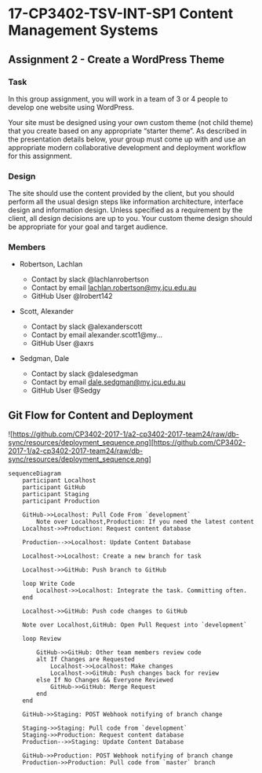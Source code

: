 # 17-CP3402-TSV-INT-SP1 Content Management Systems

## Assignment 2 - Create a WordPress Theme

### Task

In this group assignment, you will work in a team of 3 or 4 people to develop one website using WordPress.

Your site must be designed using your own custom theme (not child theme) that you create based on any
appropriate “starter theme”. As described in the presentation details below, your group must come up with
and use an appropriate modern collaborative development and deployment workflow for this assignment.

### Design

The site should use the content provided by the client, but you should perform all the usual design steps like
information architecture, interface design and information design. Unless specified as a requirement by the
client, all design decisions are up to you. Your custom theme design should be appropriate for your goal and
target audience.


### Members

* Robertson, Lachlan
  * Contact by slack @lachlanrobertson
  * Contact by email lachlan.robertson@my.jcu.edu.au
  * GitHub User @lrobert142

* Scott, Alexander
  * Contact by slack @alexanderscott
  * Contact by email alexander.scott1@my...
  * GitHub User @axrs

* Sedgman, Dale
  * Contact by slack @dalesedgman
  * Contact by email dale.sedgman@my.jcu.edu.au
  * GitHub User @Sedgy

## Git Flow for Content and Deployment

![https://github.com/CP3402-2017-1/a2-cp3402-2017-team24/raw/db-sync/resources/deployment_sequence.png][https://github.com/CP3402-2017-1/a2-cp3402-2017-team24/raw/db-sync/resources/deployment_sequence.png]

```
sequenceDiagram
    participant Localhost
    participant GitHub
    participant Staging
    participant Production

    GitHub->>Localhost: Pull Code From `development`
        Note over Localhost,Production: If you need the latest content
    Localhost->>Production: Request content database

    Production-->>Localhost: Update Content Database

    Localhost->>Localhost: Create a new branch for task

    Localhost->>GitHub: Push branch to GitHub

    loop Write Code
        Localhost->>Localhost: Integrate the task. Committing often.
    end

    Localhost->>GitHub: Push code changes to GitHub

    Note over Localhost,GitHub: Open Pull Request into `development`

    loop Review

        GitHub->>GitHub: Other team members review code
        alt If Changes are Requested
            Localhost->>Localhost: Make changes
            Localhost->>GitHub: Push changes back for review
        else If No Changes && Everyone Reviewed
            GitHub->>GitHub: Merge Request
        end
    end

    GitHub->>Staging: POST Webhook notifying of branch change
 
    Staging->>Staging: Pull code from `development`
    Staging->>Production: Request content database
    Production-->>Staging: Update Content Database
    
    GitHub->>Production: POST Webhook notifying of branch change
    Production->>Production: Pull code from `master` branch
```
